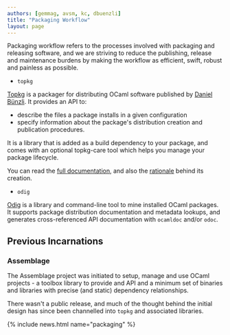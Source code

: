 ```yaml
---
authors: [gemmag, avsm, kc, dbuenzli]
title: "Packaging Workflow"
layout: page
---
```


Packaging workflow refers to the processes involved with packaging and releasing software, and we are striving to reduce the publishing, release and maintenance burdens by making the workflow as efficient, swift, robust and painless as possible.

* `topkg`

[Topkg](http://erratique.ch/software/topkg) is a packager for distributing OCaml software published by [Daniel Bünzli](http://erratique.ch/contact.en). It provides an API to:
- describe the files a package installs in a given configuration
- specify information about the package's distribution creation and publication procedures.

It is a library that is added as a build dependency to your package, and comes with an optional topkg-care tool which helps you manage your package lifecycle.

You can read the [full documentation](http://erratique.ch/software/topkg/doc/Topkg.html#basics), and also the [rationale](http://ocamllabs.io/projects/2017/02/23/topkg.html) behind its creation.

* `odig`

[Odig](http://erratique.ch/software/odig) is a library and command-line tool to mine installed OCaml packages. It supports package distribution documentation and metadata lookups, and generates cross-referenced API documentation with `ocamldoc` and/or `odoc`.

## Previous Incarnations

### Assemblage

The Assemblage project was initiated to setup, manage and use OCaml projects - a toolbox library to provide and API and a minimum set of binaries and libraries with precise (and static) dependency relationships.

There wasn't a public release, and much of the thought behind the initial design has since been channelled into `topkg` and associated libraries.

{% include news.html name="packaging" %}
